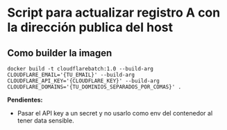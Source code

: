 # Script para actualizar registro A con la dirección publica del host

## Como builder la imagen

```shell
docker build -t cloudflarebatch:1.0 --build-arg CLOUDFLARE_EMAIL='{TU_EMAIL}' --build-arg CLOUDFLARE_API_KEY='{CLOUDFLARE_KEY}' --build-arg CLOUDFLARE_DOMAINS='{TU_DOMINIOS_SEPARADOS_POR_COMAS}' .
```

**Pendientes:**
* Pasar el API key a un secret y no usarlo como env del contenedor al tener data sensible.